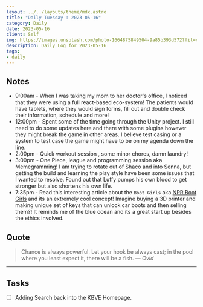 ```yaml
---
layout: ../../layouts/theme/mdx.astro
title: "Daily Tuesday : 2023-05-16"
category: Daily
date: 2023-05-16
client: Self
img: https://images.unsplash.com/photo-1664875849504-9a85b393d572?fit=crop&q=85&w=1400&h=700
description: Daily Log for 2023-05-16
tags:
- daily
---
```


## Notes

- 9:00am - When I was taking my mom to her doctor's office, I noticed that they were using a full react-based eco-system! The patients would have tablets, where they would sign forms, fill out and double check their information, schedule and more!
- 12:00pm - Spent some of the time going through the Unity project. I still need to do some updates here and there with some plugins however they might break the game in other areas. I believe test casing or a system to test case the game might have to be on my agenda down the line.
- 2:00pm - Quick workout session , some minor chores, damn laundry! 
- 3:00pm - One Piece, league and programming session aka Memegramming! I am trying to rotate out of Shaco and into Senna, but getting the build and learning the play style have been some issues that I wanted to resolve. Found out that Luffy pumps his own blood to get stronger but also shortens his own life.
- 7:35pm - Read this interesting article about the `Boot Girls` aka [NPR Boot Girls](https://www.npr.org/2023/05/16/1176175801/boot-girls-atlanta-private-parking-enforcement) and its an extremely cool concept! Imagine buying a 3D printer and making unique set of keys that can unlock car boots and then selling them?! It reminds me of the blue ocean and its a great start up besides the ethics involved. 

## Quote

> Chance is always powerful. Let your hook be always cast; in the pool where you least expect it, there will be a fish.
> — <cite>Ovid</cite>

---

## Tasks

- [ ] Adding Search back into the KBVE Homepage.